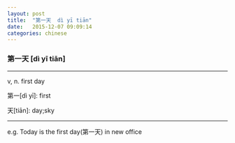 ```yaml
---
layout: post
title:  "第一天  dì yī tiān"
date:   2015-12-07 09:09:14
categories: chinese
---
```

### 第一天 [dì yī tiān]
-----------

v, n. first day

第一[dì yī]: first

天[tiān]: day;sky

-----------

e.g. Today is the first day(第一天) in new office
